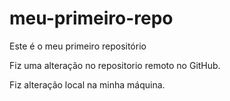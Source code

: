 # meu-primeiro-repo
Este é o meu primeiro repositório

Fiz uma alteração no repositorio remoto no GitHub.

Fiz alteração local na minha máquina.